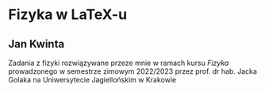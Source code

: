 Fizyka w LaTeX-u
================
Jan Kwinta
----------
Zadania z fizyki rozwiązywane przeze mnie w ramach kursu *Fizyka* prowadzonego w semestrze zimowym 2022/2023 przez prof. dr hab. Jacka Golaka na Uniwersytecie Jagiellońskim w Krakowie
